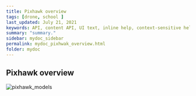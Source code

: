 ```yaml
---
title: Pixhawk overview
tags: [drone, school ]
last_updated: July 21, 2021
keywords: API, content API, UI text, inline help, context-sensitive help, popovers, tooltips
summary: "summary."
sidebar: mydoc_sidebar
permalink: mydoc_pixhwak_overview.html
folder: mydoc
---
```


## Pixhawk overview

![pixhawk_models](https://user-images.githubusercontent.com/42961200/126268541-5888e659-4609-418e-8212-f4a4d606d1af.png)


